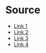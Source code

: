 # Source

* [Link 1](https://wit.ai/docs/recipes#integrate-with-facebook-messenger)
* [Link 2](https://github.com/hunkim/Wit-Facebook)
* [Link 3](https://github.com/jw84/messenger-bot-tutorial)
* [Link 4](https://raw.githubusercontent.com/wit-ai/node-wit/master/examples/messenger.js)
